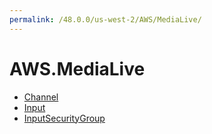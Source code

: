 ```yaml
---
permalink: /48.0.0/us-west-2/AWS/MediaLive/
---
```


# AWS.MediaLive



* [Channel](Channel.md)
* [Input](Input.md)
* [InputSecurityGroup](InputSecurityGroup.md)